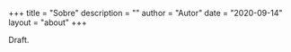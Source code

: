 +++
title = "Sobre"
description = ""
author = "Autor"
date = "2020-09-14"
layout = "about"
+++

Draft.





